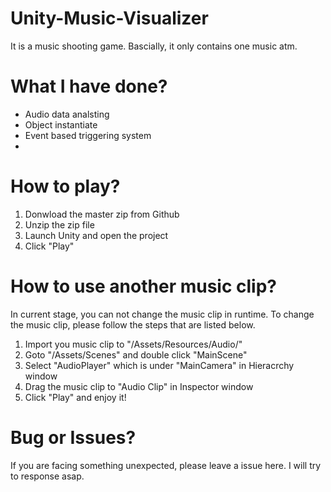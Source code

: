 # Unity-Music-Visualizer
It is a music shooting game.
Bascially, it only contains one music atm.

# What I have done?
- Audio data analsting
- Object instantiate
- Event based triggering system
-

# How to play?
1. Donwload the master zip from Github
2. Unzip the zip file
3. Launch Unity and open the project
4. Click "Play"

# How to use another music clip?
In current stage, you can not change the music clip in runtime. To change the music clip, please follow the steps that are listed below.
1. Import you music clip to "/Assets/Resources/Audio/"
2. Goto "/Assets/Scenes" and double click "MainScene"
3. Select "AudioPlayer" which is under "MainCamera" in Hieracrchy window
4. Drag the music clip to "Audio Clip" in Inspector window
5. Click "Play" and enjoy it!

# Bug or Issues?
If you are facing something unexpected, please leave a issue here. I will try to response asap.
